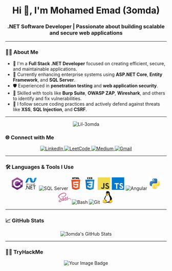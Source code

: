 <h1 align="center">Hi 👋, I'm Mohamed Emad (3omda)</h1>
<h3 align="center">.NET Software Developer | Passionate about building scalable and secure web applications</h3>

---

### 👨‍💻 About Me

- 🎯 I'm a **Full Stack .NET Developer** focused on creating efficient, secure, and maintainable applications.
- 🔧 Currently enhancing enterprise systems using **ASP.NET Core**, **Entity Framework**, and **SQL Server**.
- 🛡️ Experienced in **penetration testing** and **web application security**.
- 🔐 Skilled with tools like **Burp Suite**, **OWASP ZAP**, **Wireshark**, and others to identify and fix vulnerabilities.
- 🧠 I follow secure coding practices and actively defend against threats like **XSS**, **SQL Injection**, and **CSRF**.

---
<p align="center">
  <img src="https://komarev.com/ghpvc/?username=Lil-3omda&label=Profile%20views&color=0e75b6&style=flat" alt="Lil-3omda" />
</p>

### 🌐 Connect with Me

<p align="center">
  <a href="https://linkedin.com/in/mohamed-emad-elarabi" target="_blank">
    <img src="https://raw.githubusercontent.com/rahuldkjain/github-profile-readme-generator/master/src/images/icons/Social/linked-in-alt.svg" alt="LinkedIn" height="30" width="40" />
  </a>
  <a href="https://www.leetcode.com/mohamed20012" target="_blank">
    <img src="https://raw.githubusercontent.com/rahuldkjain/github-profile-readme-generator/master/src/images/icons/Social/leet-code.svg" alt="LeetCode" height="30" width="40" />
  </a>
  <a href="https://medium.com/@m7md3mad" target="_blank">
    <img src="https://raw.githubusercontent.com/rahuldkjain/github-profile-readme-generator/master/src/images/icons/Social/medium.svg" alt="Medium" height="30" width="40" />
  </a>
  <a href="mailto:m7md3mad2001e@gmail.com" target="_blank">
  <img src="https://upload.wikimedia.org/wikipedia/commons/4/4e/Gmail_Icon.png" alt="Gmail" height="30" width="30" />
</a>
</p>


---

### 🛠️ Languages & Tools I Use

<p align="center">
  <img src="https://raw.githubusercontent.com/devicons/devicon/master/icons/csharp/csharp-original.svg" alt="C#" width="40" height="40" />
  <img src="https://raw.githubusercontent.com/devicons/devicon/master/icons/dot-net/dot-net-original-wordmark.svg" alt=".NET" width="40" height="40" />
  <img src="https://www.svgrepo.com/show/303229/microsoft-sql-server-logo.svg" alt="SQL Server" width="40" height="40" />
  <img src="https://raw.githubusercontent.com/devicons/devicon/master/icons/html5/html5-original-wordmark.svg" alt="HTML5" width="40" height="40" />
  <img src="https://raw.githubusercontent.com/devicons/devicon/master/icons/css3/css3-original-wordmark.svg" alt="CSS3" width="40" height="40" />
  <img src="https://raw.githubusercontent.com/devicons/devicon/master/icons/javascript/javascript-original.svg" alt="JavaScript" width="40" height="40" />
  <img src="https://raw.githubusercontent.com/devicons/devicon/master/icons/typescript/typescript-original.svg" alt="TypeScript" width="40" height="40" />
  <img src="https://angular.io/assets/images/logos/angular/angular.svg" alt="Angular" width="40" height="40" />
  <img src="https://raw.githubusercontent.com/devicons/devicon/master/icons/python/python-original.svg" alt="Python" width="40" height="40" />
  <img src="https://raw.githubusercontent.com/devicons/devicon/master/icons/sass/sass-original.svg" alt="SASS" width="40" height="40" />
  <img src="https://www.vectorlogo.zone/logos/gnu_bash/gnu_bash-icon.svg" alt="Bash" width="40" height="40" />
  <img src="https://www.vectorlogo.zone/logos/git-scm/git-scm-icon.svg" alt="Git" width="40" height="40" />
  <img src="https://raw.githubusercontent.com/devicons/devicon/master/icons/linux/linux-original.svg" alt="Linux" width="40" height="40" />
</p>

---

### 📈 GitHub Stats
<p align="center">
  <img src="https://github-readme-stats.vercel.app/api?username=Lil-3omda&show_icons=true&theme=radical&count_private=true&include_all_commits=true" alt="3omda's GitHub Stats" />
</p>

---
### 🕵️‍♂️ TryHackMe
<p align="center">
  <img src="https://tryhackme-badges.s3.amazonaws.com/Lil3omda.png" alt="Your Image Badge" />
</p>
